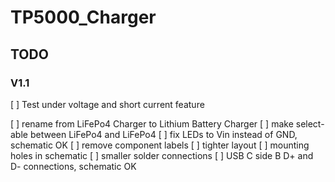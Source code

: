 # TP5000_Charger

## TODO

### V1.1

[ ] Test under voltage and short current feature

[ ] rename from LiFePo4 Charger to Lithium Battery Charger
[ ] make select-able between LiFePo4 and LiFePo4
[ ] fix LEDs to Vin instead of GND, schematic OK
[ ] remove component labels
[ ] tighter layout
[ ] mounting holes in schematic
[ ] smaller solder connections
[ ] USB C side B D+ and D- connections, schematic OK
